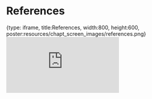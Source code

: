 # References
 
{type: iframe, title:References, width:800, height:600, poster:resources/chapt_screen_images/references.png}
![](https://jhudatascience.org/Reproducibility_in_Cancer_Informatics//no_toc/references.html)
 

 
